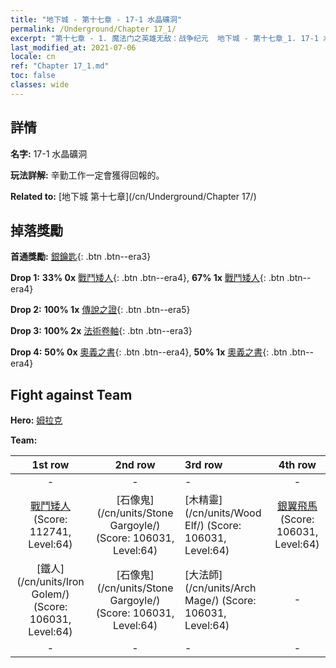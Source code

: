 ```yaml
---
title: "地下城 - 第十七章 - 17-1 水晶礦洞"
permalink: /Underground/Chapter 17_1/
excerpt: "第十七章 - 1. 魔法门之英雄无敌：战争纪元  地下城 - 第十七章_1. 17-1 水晶礦洞"
last_modified_at: 2021-07-06
locale: cn
ref: "Chapter 17_1.md"
toc: false
classes: wide
---
```


## 詳情

 **名字:** 17-1 水晶礦洞

 **玩法詳解:**       辛勤工作一定會獲得回報的。

 **Related to:** [地下城 第十七章](/cn/Underground/Chapter 17/)

## 掉落獎勵

 **首通獎勵:** [銀鑰匙](/cn/Items/con_693/){: .btn .btn--era3}

 **Drop 1:** **33% 0x** [戰鬥矮人](/cn/Items/unt_200/){: .btn .btn--era4}, **67% 1x** [戰鬥矮人](/cn/Items/unt_200/){: .btn .btn--era4}

 **Drop 2:** **100% 1x** [傳說之證](/cn/Items/mat_67/){: .btn .btn--era5}

 **Drop 3:** **100% 2x** [法術卷軸](/cn/Items/con_694/){: .btn .btn--era3}

 **Drop 4:** **50% 0x** [奧義之書](/cn/Items/mat_60/){: .btn .btn--era4}, **50% 1x** [奧義之書](/cn/Items/mat_60/){: .btn .btn--era4}


## Fight against Team
 **Hero:** [姆拉克](/cn/heroes/Mullich/)

 **Team:**


  | 1st row | 2nd row | 3rd row | 4th row |
  |:----:|:----:|:----|:----:|
  | - | - | - | - |
  | [戰鬥矮人](/cn/units/Dwarf/) (Score: 112741, Level:64)  | [石像鬼](/cn/units/Stone Gargoyle/) (Score: 106031, Level:64)  | [木精靈](/cn/units/Wood Elf/) (Score: 106031, Level:64)  | [銀翼飛馬](/cn/units/Pegasus/) (Score: 106031, Level:64)  |
  | [鐵人](/cn/units/Iron Golem/) (Score: 106031, Level:64)  | [石像鬼](/cn/units/Stone Gargoyle/) (Score: 106031, Level:64)  | [大法師](/cn/units/Arch Mage/) (Score: 106031, Level:64)  | - |
  | - | - | - | - |


